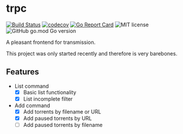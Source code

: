 # trpc

[![Build Status](https://travis-ci.org/shric/go-trpc.svg?branch=master)](https://travis-ci.org/shric/go-trpc)
[![codecov](https://codecov.io/gh/shric/go-trpc/branch/master/graph/badge.svg)](https://codecov.io/gh/shric/go-trpc)
[![Go Report Card](https://goreportcard.com/badge/github.com/shric/go-trpc)](https://goreportcard.com/report/github.com/shric/go-trpc)
![MIT license](https://img.shields.io/github/license/shric/go-trpc)
![GitHub go.mod Go version](https://img.shields.io/github/go-mod/go-version/shric/go-trpc)

A pleasant frontend for transmission.

This project was only started recently and therefore is very barebones.

## Features

* List command
  * [x] Basic list functionality
  * [x] List incomplete filter

* Add command
  * [x] Add torrents by filename or URL
  * [x] Add paused torrents by URL
  * [ ] Add paused torrents by filename
